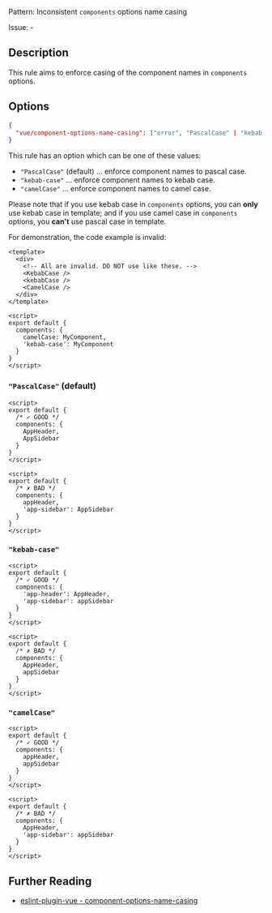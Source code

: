 Pattern: Inconsistent `components` options name casing

Issue: -

## Description

This rule aims to enforce casing of the component names in `components` options.

## Options

```json
{
  "vue/component-options-name-casing": ["error", "PascalCase" | "kebab-case" | "camelCase"]
}
```

This rule has an option which can be one of these values:

- `"PascalCase"` (default) ... enforce component names to pascal case.
- `"kebab-case"` ... enforce component names to kebab case.
- `"camelCase"` ... enforce component names to camel case.

Please note that if you use kebab case in `components` options,
you can **only** use kebab case in template;
and if you use camel case in `components` options,
you **can't** use pascal case in template.

For demonstration, the code example is invalid:

```vue
<template>
  <div>
    <!-- All are invalid. DO NOT use like these. -->
    <KebabCase />
    <kebabCase />
    <CamelCase />
  </div>
</template>

<script>
export default {
  components: {
    camelCase: MyComponent,
    'kebab-case': MyComponent
  }
}
</script>
```

### `"PascalCase"` (default)

<eslint-code-block fix :rules="{'vue/component-options-name-casing': ['error']}">

```vue
<script>
export default {
  /* ✓ GOOD */
  components: {
    AppHeader,
    AppSidebar
  }
}
</script>
```

</eslint-code-block>

<eslint-code-block fix :rules="{'vue/component-options-name-casing': ['error']}">

```vue
<script>
export default {
  /* ✗ BAD */
  components: {
    appHeader,
    'app-sidebar': AppSidebar
  }
}
</script>
```

</eslint-code-block>

### `"kebab-case"`

<eslint-code-block fix :rules="{'vue/component-options-name-casing': ['error', 'kebab-case']}">

```vue
<script>
export default {
  /* ✓ GOOD */
  components: {
    'app-header': AppHeader,
    'app-sidebar': appSidebar
  }
}
</script>
```

</eslint-code-block>

<eslint-code-block fix :rules="{'vue/component-options-name-casing': ['error', 'kebab-case']}">

```vue
<script>
export default {
  /* ✗ BAD */
  components: {
    AppHeader,
    appSidebar
  }
}
</script>
```

</eslint-code-block>

### `"camelCase"`

<eslint-code-block fix :rules="{'vue/component-options-name-casing': ['error', 'camelCase']}">

```vue
<script>
export default {
  /* ✓ GOOD */
  components: {
    appHeader,
    appSidebar
  }
}
</script>
```

</eslint-code-block>

<eslint-code-block fix :rules="{'vue/component-options-name-casing': ['error', 'camelCase']}">

```vue
<script>
export default {
  /* ✗ BAD */
  components: {
    AppHeader,
    'app-sidebar': appSidebar
  }
}
</script>
```

</eslint-code-block>

## Further Reading

* [eslint-plugin-vue - component-options-name-casing](https://eslint.vuejs.org/rules/component-options-name-casing.html)
